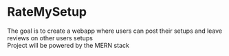 # RateMySetup

The goal is to create a webapp where users can post their setups and leave reviews on other users setups </br>
Project will be powered by the MERN stack

